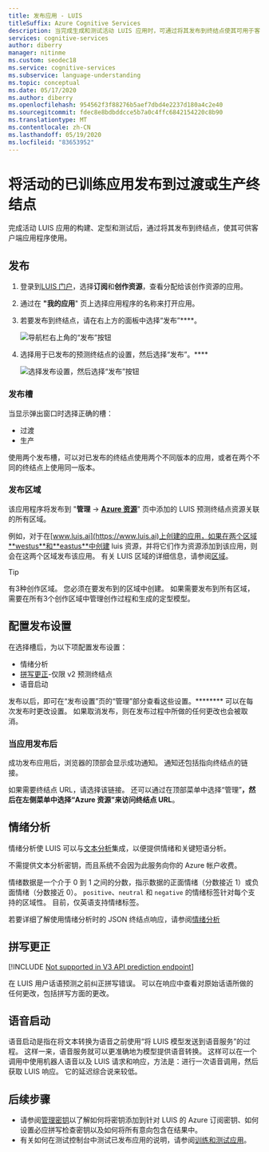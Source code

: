```yaml
---
title: 发布应用 - LUIS
titleSuffix: Azure Cognitive Services
description: 当完成生成和测试活动 LUIS 应用时，可通过将其发布到终结点使其可用于客户端应用程序。
services: cognitive-services
author: diberry
manager: nitinme
ms.custom: seodec18
ms.service: cognitive-services
ms.subservice: language-understanding
ms.topic: conceptual
ms.date: 05/17/2020
ms.author: diberry
ms.openlocfilehash: 954562f3f88276b5aef7dbd4e2237d180a4c2e40
ms.sourcegitcommit: fdec8e8bdbddcce5b7a0c4ffc6842154220c8b90
ms.translationtype: MT
ms.contentlocale: zh-CN
ms.lasthandoff: 05/19/2020
ms.locfileid: "83653952"
---
```

# <a name="publish-your-active-trained-app-to-a-staging-or-production-endpoint"></a>将活动的已训练应用发布到过渡或生产终结点

完成活动 LUIS 应用的构建、定型和测试后，通过将其发布到终结点，使其可供客户端应用程序使用。

## <a name="publishing"></a>发布
1. 登录到[LUIS 门户](https://www.luis.ai)，选择**订阅**和**创作资源**，查看分配给该创作资源的应用。
1. 通过在 **"我的应用**" 页上选择应用程序的名称来打开应用。
1. 若要发布到终结点，请在右上方的面板中选择“发布”****。

    ![导航栏右上角的“发布”按钮](./media/luis-how-to-publish-app/publish-top-nav-bar.png)

1. 选择用于已发布的预测终结点的设置，然后选择“发布”。****

    ![选择发布设置，然后选择“发布”按钮](./media/luis-how-to-publish-app/publish-pop-up.png)

### <a name="publishing-slots"></a>发布槽

当显示弹出窗口时选择正确的槽：

* 过渡
* 生产

使用两个发布槽，可以对已发布的终结点使用两个不同版本的应用，或者在两个不同的终结点上使用同一版本。

### <a name="publishing-regions"></a>发布区域

该应用程序将发布到 "**管理**  ->  **[Azure 资源](luis-how-to-azure-subscription.md#assign-a-resource-to-an-app)**" 页中添加的 LUIS 预测终结点资源关联的所有区域。

例如，对于在[www.luis.ai](https://www.luis.ai)上创建的应用，如果在两个区域**westus**和**eastus**中创建 luis 资源，并将它们作为资源添加到该应用，则会在这两个区域发布该应用。 有关 LUIS 区域的详细信息，请参阅[区域](luis-reference-regions.md)。

> [!TIP]
> 有3种创作区域。 您必须在要发布到的区域中创建。 如果需要发布到所有区域，需要在所有3个创作区域中管理创作过程和生成的定型模型。


## <a name="configuring-publish-settings"></a>配置发布设置

在选择槽后，为以下项配置发布设置：

* 情绪分析
* [拼写更正](luis-tutorial-bing-spellcheck.md)-仅限 v2 预测终结点
* 语音启动

发布以后，即可在“发布设置”页的“管理”部分查看这些设置。******** 可以在每次发布时更改设置。 如果取消发布，则在发布过程中所做的任何更改也会被取消。

### <a name="when-your-app-is-published"></a>当应用发布后

成功发布应用后，浏览器的顶部会显示成功通知。 通知还包括指向终结点的链接。

如果需要终结点 URL，请选择该链接。 还可以通过在顶部菜单中选择“管理”****，然后在左侧菜单中选择“Azure 资源”来访问终结点 URL****。

## <a name="sentiment-analysis"></a>情绪分析

<a name="enable-sentiment-analysis"></a>

情绪分析使 LUIS 可以与[文本分析](https://azure.microsoft.com/services/cognitive-services/text-analytics/)集成，以便提供情绪和关键短语分析。

不需提供文本分析密钥，而且系统不会因为此服务向你的 Azure 帐户收费。

情绪数据是一个介于 0 到 1 之间的分数，指示数据的正面情绪（分数接近 1）或负面情绪（分数接近 0）。 `positive`、`neutral` 和 `negative` 的情绪标签针对每个支持的区域性。 目前，仅英语支持情绪标签。

若要详细了解使用情绪分析时的 JSON 终结点响应，请参阅[情绪分析](luis-reference-prebuilt-sentiment.md)

## <a name="spelling-correction"></a>拼写更正

[!INCLUDE [Not supported in V3 API prediction endpoint](./includes/v2-support-only.md)]

在 LUIS 用户话语预测之前纠正拼写错误。 可以在响应中查看对原始话语所做的任何更改，包括拼写方面的更改。

## <a name="speech-priming"></a>语音启动

语音启动是指在将文本转换为语音之前使用“将 LUIS 模型发送到语音服务”的过程。 这样一来，语音服务就可以更准确地为模型提供语音转换。 这样可以在一个调用中使用机器人语音以及 LUIS 请求和响应，方法是：进行一次语音调用，然后获取 LUIS 响应。 它的延迟综合说来较低。

## <a name="next-steps"></a>后续步骤

* 请参阅[管理密钥](./luis-how-to-azure-subscription.md)以了解如何将密钥添加到针对 LUIS 的 Azure 订阅密钥、如何设置必应拼写检查密钥以及如何将所有意向包含在结果中。
* 有关如何在测试控制台中测试已发布应用的说明，请参阅[训练和测试应用](luis-interactive-test.md)。

